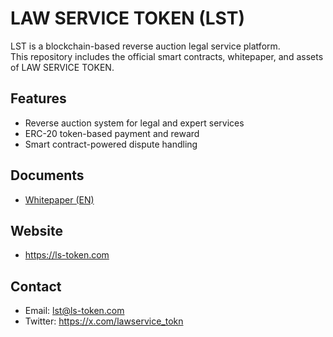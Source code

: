 # LAW SERVICE TOKEN (LST)

LST is a blockchain-based reverse auction legal service platform.  
This repository includes the official smart contracts, whitepaper, and assets of LAW SERVICE TOKEN.

## Features
- Reverse auction system for legal and expert services
- ERC-20 token-based payment and reward
- Smart contract-powered dispute handling

## Documents
- [Whitepaper (EN)](https://ls-token.com/downfile/lst_whitepaper.pdf)

## Website
- https://ls-token.com

## Contact
- Email: lst@ls-token.com
- Twitter: https://x.com/lawservice_tokn
